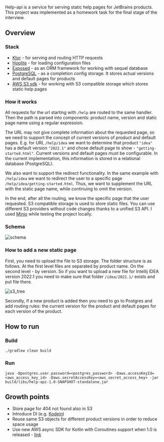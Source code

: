Help-api is a service for serving static help pages for JetBrains products.
This project was implemented as a homework task for the final stage of the interview.

## Overview

### Stack
- [Ktor](https://github.com/ktorio/ktor) - for serving and routing HTTP requests
- [Hoplite](https://github.com/sksamuel/hoplite) - for loading configuration files
- [Exposed](https://github.com/JetBrains/Exposed) - as an ORM framework for working with sequel database
- [PostgreSQL](https://github.com/postgres/postgres) - as a completion config storage. 
  It stores actual versions and default pages for products
- [AWS S3 sdk](https://github.com/aws/aws-sdk-java) - 
for working with S3 compatible storage which stores static help pages

### How it works
All requests for the url starting with `/help` are routed to the same handler.
Then the path is parsed into components: product name, version and static page name using a regular expression.

The URL may not give complete information about the requested page,
so we need to support the concept of current versions of product and default pages.
E.g. for URL `/help/idea` we want to determine that product `"idea"` has a default version `"2022.1"` 
and chose default page to show - `"getting-started.html"`.
Current versions and default pages must be configurable.
In the current implementation, this information is stored in a relational database (PostgreSQL).

We also want to support the redirect functionality.
In the same example with `/help/idea` we want to redirect the user to a specific page `/help/idea/getting-started.html`. 
Thus, we want to supplement the URL with the static page name, while continuing to omit the version.

In the end, after all the routing, we know the specific page that the user requested.
S3 compatible storage is used to store static files.
You can use different S3 providers without code changes thanks to a unified S3 API. 
I used [Minio](https://docs.min.io/docs/minio-quickstart-guide.html) while testing the project locally.

### Schema

![schema](https://user-images.githubusercontent.com/12125190/169696007-563fba1c-f082-415a-a4c3-0ea1187263c8.png)

### How to add a new static page
First, you need to upload the file to S3 storage.
The folder structure is as follows. 
At the first level files are separated by product name.
On the second level - by version.
So if you want to upload a new file for Intellij IDEA version 2022.1 you need to make sure that folder `/idea/2022.1/` exists
and put file there.

![s3_tree](https://user-images.githubusercontent.com/12125190/169695547-3d65adec-6566-41ee-8767-2d1ea3b01759.png)

Secondly, if a new product is added then you need to go to Postgres 
and add routing rules: the current version for the product and default pages for each version of the product.


## How to run

### Build
```
./gradlew clean build
```
### Run
```
java -Dpostgres.user.password=<postgres_password> -Daws.accessKeyId=<aws_access_key_id> -Daws.secretAccessKey=<aws_secret_access_key> -jar build/libs/help-api-1.0-SNAPSHOT-standalone.jar
```

## Growth points
- Store page for 404 not found also in S3
- Introduce DI (e.g. [Kodein](https://github.com/Kodein-Framework/Kodein-DI))
- Reuse same S3 objects for different product versions in order to reduce space usage
- Use new AWS async SDK for Kotlin with Coroutines support when 1.0 is released - [link](https://blog.jetbrains.com/kotlin/2022/01/the-new-aws-sdk-for-kotlin-with-coroutines-support/)
